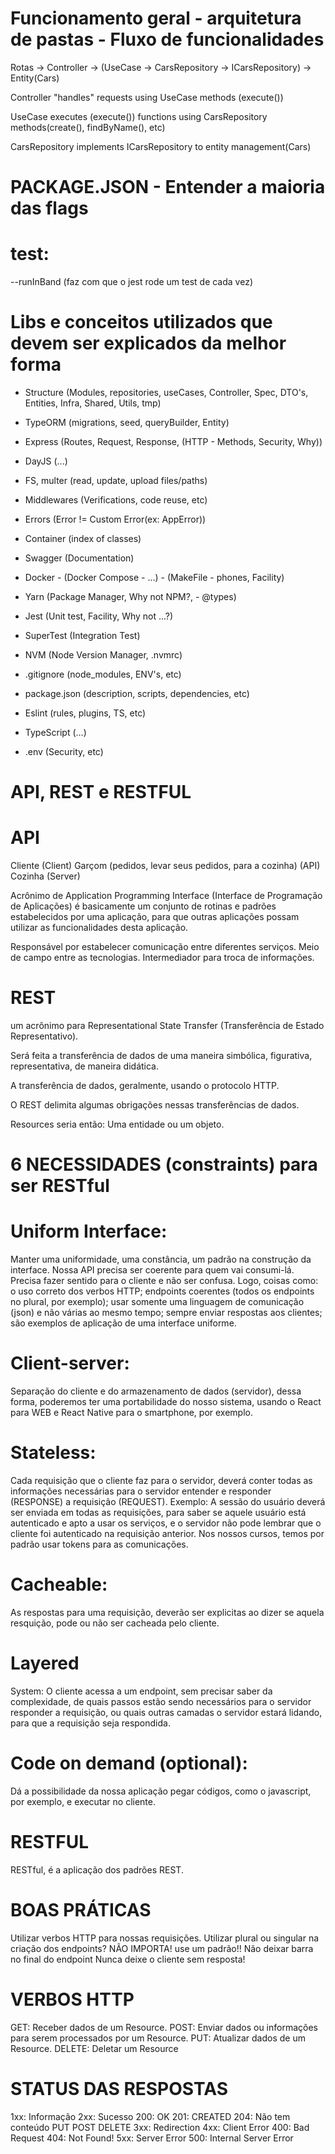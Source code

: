 
# Funcionamento geral - arquitetura de pastas - Fluxo de funcionalidades

Rotas -> Controller -> (UseCase -> CarsRepository -> ICarsRepository) -> Entity(Cars)

Controller "handles" requests using UseCase methods (execute())

UseCase executes (execute()) functions using CarsRepository methods(create(), findByName(), etc)

CarsRepository implements ICarsRepository to entity management(Cars)

# PACKAGE.JSON - Entender a maioria das flags

# test:

--runInBand (faz com que o jest rode um test de cada vez)


# Libs e conceitos utilizados que devem ser explicados da melhor forma

- Structure (Modules, repositories, useCases, Controller, Spec, DTO's, Entities, Infra, Shared, Utils, tmp)

- TypeORM (migrations, seed, queryBuilder, Entity)

- Express (Routes, Request, Response, (HTTP - Methods, Security, Why))

- DayJS (...)

- FS, multer (read, update, upload files/paths)

- Middlewares (Verifications, code reuse, etc)

- Errors (Error != Custom Error(ex: AppError))

- Container (index of classes)

- Swagger (Documentation)

- Docker - (Docker Compose - ...) - (MakeFile - phones, Facility)

- Yarn (Package Manager, Why not NPM?, - @types)

- Jest (Unit test, Facility, Why not ...?)

- SuperTest (Integration Test)

- NVM (Node Version Manager, .nvmrc)

- .gitignore (node_modules, ENV's, etc)

- package.json (description, scripts, dependencies, etc)

- Eslint (rules, plugins, TS, etc)

- TypeScript (...)

- .env (Security, etc)


# API, REST e RESTFUL

# API
Cliente (Client) Garçom (pedidos, levar seus pedidos, para a cozinha) (API) Cozinha (Server)

Acrônimo de Application Programming Interface (Interface de Programação de Aplicações) é basicamente um conjunto de rotinas e padrões estabelecidos por uma aplicação, para que outras aplicações possam utilizar as funcionalidades desta aplicação.

Responsável por estabelecer comunicação entre diferentes serviços.
Meio de campo entre as tecnologias.
Intermediador para troca de informações.

# REST
um acrônimo para Representational State Transfer (Transferência de Estado Representativo).

Será feita a transferência de dados de uma maneira simbólica, figurativa, representativa, de maneira didática.

A transferência de dados, geralmente, usando o protocolo HTTP.

O REST delimita algumas obrigações nessas transferências de dados.

Resources seria então: Uma entidade ou um objeto.

# 6 NECESSIDADES (constraints) para ser RESTful

# Uniform Interface: 
Manter uma uniformidade, uma constância, um padrão na construção da interface. Nossa API precisa ser coerente para quem vai consumi-lá. Precisa fazer sentido para o cliente e não ser confusa. Logo, coisas como: o uso correto dos verbos HTTP; endpoints coerentes (todos os endpoints no plural, por exemplo); usar somente uma linguagem de comunicação (json) e não várias ao mesmo tempo; sempre enviar respostas aos clientes; são exemplos de aplicação de uma interface uniforme.

# Client-server:
Separação do cliente e do armazenamento de dados (servidor), dessa forma, poderemos ter uma portabilidade do nosso sistema, usando o React para WEB e React Native para o smartphone, por exemplo.

# Stateless: 
Cada requisição que o cliente faz para o servidor, deverá conter todas as informações necessárias para o servidor entender e responder (RESPONSE) a requisição (REQUEST). Exemplo: A sessão do usuário deverá ser enviada em todas as requisições, para saber se aquele usuário está autenticado e apto a usar os serviços, e o servidor não pode lembrar que o cliente foi autenticado na requisição anterior. Nos nossos cursos, temos por padrão usar tokens para as comunicações.

# Cacheable: 
As respostas para uma requisição, deverão ser explicitas ao dizer se aquela resquição, pode ou não ser cacheada pelo cliente.

# Layered 
System: O cliente acessa a um endpoint, sem precisar saber da complexidade, de quais passos estão sendo necessários para o servidor responder a requisição, ou quais outras camadas o servidor estará lidando, para que a requisição seja respondida.

# Code on demand (optional): 
Dá a possibilidade da nossa aplicação pegar códigos, como o javascript, por exemplo, e executar no cliente.

# RESTFUL
RESTful, é a aplicação dos padrões REST.

# BOAS PRÁTICAS
Utilizar verbos HTTP para nossas requisições.
Utilizar plural ou singular na criação dos endpoints? NÃO IMPORTA! use um padrão!!
Não deixar barra no final do endpoint
Nunca deixe o cliente sem resposta!

# VERBOS HTTP
GET: Receber dados de um Resource.
POST: Enviar dados ou informações para serem processados por um Resource.
PUT: Atualizar dados de um Resource.
DELETE: Deletar um Resource

# STATUS DAS RESPOSTAS
1xx: Informação
2xx: Sucesso
200: OK
201: CREATED
204: Não tem conteúdo PUT POST DELETE
3xx: Redirection
4xx: Client Error
400: Bad Request
404: Not Found!
5xx: Server Error 500: Internal Server Error



